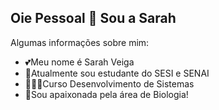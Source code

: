 ## Oie Pessoal 👋 Sou a Sarah


Algumas informações sobre mim:

- 💕Meu nome é Sarah Veiga
- 📖Atualmente sou estudante do SESI e SENAI
- 👩🏻‍💻Curso Desenvolvimento de Sistemas 
- 🌱Sou apaixonada pela área de Biologia!
